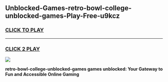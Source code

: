 
## Unblocked-Games-retro-bowl-college-unblocked-games-Play-Free-u9kcz
<h3>
<a href="https://premium76.site?title=retro-bowl-college-unblocked-games&ref=12A">CLICK TO PLAY</a></h3>
<hr>

<h3>
<a href="https://premium76.site?title=retro-bowl-college-unblocked-games&ref=12A">CLICK 2 PLAY</a>
  
</h3>

<a href="https://premium76.site?title=retro-bowl-college-unblocked-games&ref=12A"><img src="https://clearcache.store/games.png"></a>


**retro-bowl-college-unblocked-games games unblocked: Your Gateway to Fun and Accessible Online Gaming**
